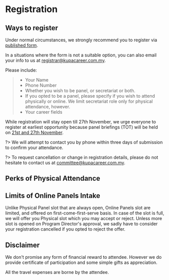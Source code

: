 # Registration

## Ways to register
Under normal circumstances, we strongly recommend you to register via [published form](https://kupacareer.com.my/panel-registration/). 


In a situations where the form is not a suitable option, you can also email your info to us at registrar@kupacareer.com.my.

Please include:
>* Your Name
>* Phone Number
>* Whether you wish to be panel, or secretariat or both.
>* If you opted to be a panel, please specify if you wish to attend physically or online. We limit secretariat role only for physical attendance, however.
>* Your career fields

While registration will stay open till 27th November, we urge everyone to register at earliest opportunity because panel briefings (TOT) will be held on [21st and 27th November](/important-dates).

?> We will attempt to contact you by phone within three days of submission to confirm your attendance.

?> To request cancellation or change in registration details, please do not hesitate to contact us at committee@kupacareer.com.my.

## Perks of Physical Attendance

## Limits of Online Panels Intake
Unlike Physical Panel slot that are always open, Online Panels slot are limited, and offered on first-come-first-serve basis. In case of the slot is full, we will offer you Physical slot which you may accept or reject. Unless more slot is opened on Program Director's approval, we sadly have to consider your registration cancelled if you opted to reject the offer.

## Disclaimer
We don't promise any form of financial reward to attendee. However we do provide certificate of participation and some simple gifts as appreciation.

All the travel expenses are borne by the attendee.